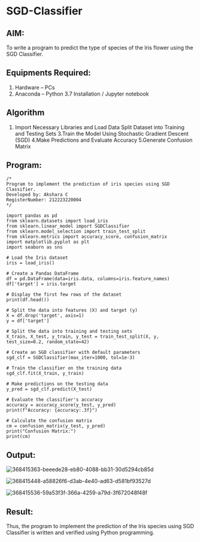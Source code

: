 # SGD-Classifier
## AIM:
To write a program to predict the type of species of the Iris flower using the SGD Classifier.

## Equipments Required:
1. Hardware – PCs
2. Anaconda – Python 3.7 Installation / Jupyter notebook

## Algorithm
1. Import Necessary Libraries and Load Data
Split Dataset into Training and Testing Sets
3.Train the Model Using Stochastic Gradient Descent (SGD)
4.Make Predictions and Evaluate Accuracy
5.Generate Confusion Matrix


## Program:
```
/*
Program to implement the prediction of iris species using SGD Classifier.
Developed by: Akshara C 
RegisterNumber: 212223220004 
*/
```
```
import pandas as pd
from sklearn.datasets import load_iris
from sklearn.linear_model import SGDClassifier
from sklearn.model_selection import train_test_split
from sklearn.metrics import accuracy_score, confusion_matrix
import matplotlib.pyplot as plt
import seaborn as sns

# Load the Iris dataset
iris = load_iris()

# Create a Pandas DataFrame
df = pd.DataFrame(data=iris.data, columns=iris.feature_names)
df['target'] = iris.target

# Display the first few rows of the dataset
print(df.head())

# Split the data into features (X) and target (y)
X = df.drop('target', axis=1)
y = df['target']

# Split the data into training and testing sets
X_train, X_test, y_train, y_test = train_test_split(X, y, test_size=0.2, random_state=42)

# Create an SGD classifier with default parameters
sgd_clf = SGDClassifier(max_iter=1000, tol=1e-3)

# Train the classifier on the training data
sgd_clf.fit(X_train, y_train)

# Make predictions on the testing data
y_pred = sgd_clf.predict(X_test)

# Evaluate the classifier's accuracy
accuracy = accuracy_score(y_test, y_pred)
print(f"Accuracy: {accuracy:.3f}")

# Calculate the confusion matrix
cm = confusion_matrix(y_test, y_pred)
print("Confusion Matrix:")
print(cm)
```

## Output:
![368415363-beeede28-eb80-4088-bb31-30d5294cb85d](https://github.com/user-attachments/assets/d120fe8e-e8c4-46e1-9570-e85fe6ef99a1)

![368415448-a58826f6-d3ab-4e40-ad63-d581bf93527d](https://github.com/user-attachments/assets/63349c41-d6e2-4a7d-ba2d-9fcd879e08e6)

![368415536-59a53f3f-366a-4259-a79d-3f672048f48f](https://github.com/user-attachments/assets/62a0fb9e-5e0a-4bf8-87fa-dd805d3c4111)


## Result:
Thus, the program to implement the prediction of the Iris species using SGD Classifier is written and verified using Python programming.
